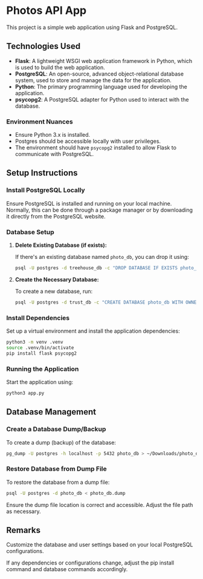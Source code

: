 # Photos API App

This project is a simple web application using Flask and PostgreSQL.

## Technologies Used

- **Flask**: A lightweight WSGI web application framework in Python, which is used to build the web application.
- **PostgreSQL**: An open-source, advanced object-relational database system, used to store and manage the data for the application.
- **Python**: The primary programming language used for developing the application.
- **psycopg2**: A PostgreSQL adapter for Python used to interact with the database.

### Environment Nuances

- Ensure Python 3.x is installed.
- Postgres should be accessible locally with user privileges.
- The environment should have `psycopg2` installed to allow Flask to communicate with PostgreSQL.

## Setup Instructions

### Install PostgreSQL Locally

Ensure PostgreSQL is installed and running on your local machine. Normally, this can be done through a package manager or by downloading it directly from the PostgreSQL website.

### Database Setup

1. **Delete Existing Database (if exists):**

   If there's an existing database named `photo_db`, you can drop it using:

   ```bash
   psql -U postgres -d treehouse_db -c "DROP DATABASE IF EXISTS photo_db"
   ```

2. **Create the Necessary Database:**

   To create a new database, run:

   ```bash
   psql -U postgres -d trust_db -c "CREATE DATABASE photo_db WITH OWNER = postgres TEMPLATE template0 ENCODING = 'UTF8' LC_COLLATE = 'en_US.UTF-8' LC_CTYPE = 'en_US.UTF-8' CONNECTION LIMIT = -1;"
   ```

### Install Dependencies

Set up a virtual environment and install the application dependencies:

```bash
python3 -m venv .venv
source .venv/bin/activate
pip install flask psycopg2
```

### Running the Application

Start the application using:

```bash
python3 app.py
```

## Database Management

### Create a Database Dump/Backup

To create a dump (backup) of the database:

```bash
pg_dump -U postgres -h localhost -p 5432 photo_db > ~/Downloads/photo_db.dump
```

### Restore Database from Dump File

To restore the database from a dump file:

```bash
psql -U postgres -d photo_db < photo_db.dump
```

Ensure the dump file location is correct and accessible. Adjust the file path as necessary.

## Remarks

Customize the database and user settings based on your local PostgreSQL configurations.

If any dependencies or configurations change, adjust the pip install command and database commands accordingly.